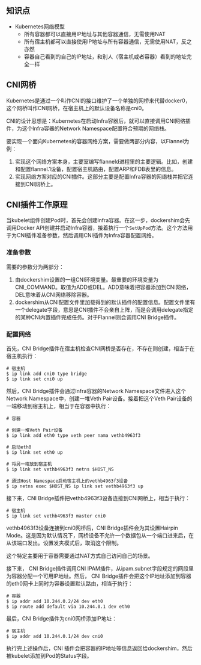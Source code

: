 ## **知识点**
- Kubernetes网络模型
  - 所有容器都可以直接用IP地址与其他容器通信，无需使用NAT
  - 所有宿主机都可以直接使用IP地址与所有容器通信，无需使用NAT，反之亦然
  - 容器自己看到的自己的IP地址，和别人（宿主机或者容器）看到的地址完全一样

## **CNI网桥**
Kubernetes是通过一个叫作CNI的接口维护了一个单独的网桥来代替docker0，这个网桥叫作CNI网桥，在宿主机上的默认设备名称是cni0。

CNI的设计思想是：Kubernetes在启动Infra容器后，就可以直接调用CNI网络插件，为这个Infra容器的Network Namespace配置符合预期的网络栈。

要实现一个面向Kubernetes的容器网络方案，需要做两部分内容，以Flannel为例：
1. 实现这个网络方案本身，主要室编写flanneld进程里的主要逻辑。比如，创建和配置flannel.1设备，配置宿主机路由，配置ARP和FDB表里的信息。
2. 实现网络方案对应的CNI插件。这部分主要是配置Infra容器的网络栈并把它连接到CNI网桥上。

## **CNI插件工作原理**

当kubelet组件创建Pod时，首先会创建Infra容器。在这一步，dockershim会先调用Docker API创建并启动Infra容器，接着执行一个`SetUpPod`方法。这个方法用于为CNI插件准备参数，然后调用CNI插件为Infra容器配置网络。

### **准备参数**
需要的参数分为两部分：
1. 由dockershim设置的一组CNI环境变量。最重要的环境变量为CNI_COMMAND。取值为ADD或DEL。ADD意味着把容器添加到CNI网络，DEL意味着从CNI网络移除容器。
2. dockershim从CNI配置文件里加载得到的默认插件的配置信息。配置文件里有一个delegate字段，意思是CNI插件不会亲自上阵，而是会调用delegate指定的某种CNI内置插件完成任务。对于Flannel则会调用CNI Bridge插件。


### **配置网络**

首先，CNI Bridge插件在宿主机检查CNI网桥是否存在，不存在则创建，相当于在宿主机执行：
```
# 宿主机
$ ip link add cni0 type bridge
$ ip link set cni0 up
```

然后，CNI Bridge插件会通过Infra容器的Network Namespace文件进入这个Network Namespace中，创建一堆Veth Pair设备。接着把这个Veth Pair设备的一端移动到宿主机上，相当于在容器中执行：
```
# 容器

# 创建一堆Veth Pair设备
$ ip link add eth0 type veth peer nama vethb4963f3

# 启动eth0
$ ip link set eth0 up

# 将另一端放到宿主机
$ ip link set vethb4963f3 netns $HOST_NS

# 通过Host Namespace启动宿主机上的vethb4963f3设备
$ ip netns exec $HOST_NS ip link set vethb4963f3 up
```

接下来，CNI Bridge插件把vethb4963f3设备连接到CNI网桥上，相当于执行：
```
# 宿主机
$ ip link set vethb4963f3 master cni0
```

vethb4963f3设备连接到cni0网桥后，CNI Bridge插件会为其设置Hairpin Mode。这是因为默认情况下，网桥设备不允许一个数据包从一个端口进来后，在从该端口发出。设置发夹模式后，取消这个限制。

这个特定主要用于容器需要通过NAT方式自己访问自己的场景。

接下来， CNI Bridge插件调用CNI IPAM插件，从ipam.subnet字段规定的网段里为容器分配一个可用IP地址。然后， CNI Bridge插件会把这个IP地址添加到容器的eth0网卡上同时为容器设置默认路由，相当于执行：

```
# 容器
$ ip addr add 10.244.0.2/24 dev eth0
$ ip route add default via 10.244.0.1 dev eth0
```

最后，CNI Bridge插件为cni0网桥添加IP地址：

```
# 宿主机
$ ip addr add 10.244.0.1/24 dev cni0
```

执行完上述操作后，CNI 插件会把容器的IP地址等信息返回给dockershim，然后被kubelet添加到Pod的Status字段。
